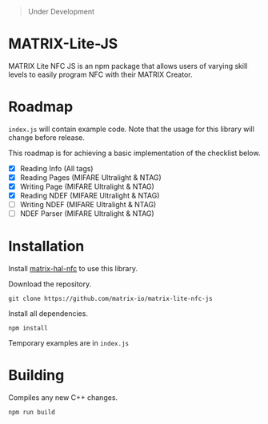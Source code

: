 > Under Development

# MATRIX-Lite-JS

MATRIX Lite NFC JS is an npm package that allows users of varying skill levels to easily program NFC with their MATRIX Creator.

# Roadmap
`index.js` will contain example code. Note that the usage for this library will change before release.

This roadmap is for achieving a basic implementation of the checklist below.
- [x] Reading Info  (All tags)
- [x] Reading Pages (MIFARE Ultralight & NTAG)
- [x] Writing Page  (MIFARE Ultralight & NTAG)
- [x] Reading NDEF  (MIFARE Ultralight & NTAG)
- [ ] Writing NDEF  (MIFARE Ultralight & NTAG)
- [ ] NDEF Parser   (MIFARE Ultralight & NTAG)

# Installation
Install [matrix-hal-nfc](https://github.com/matrix-io/matrix-hal-nfc) to use this library.

Download the repository.
```
git clone https://github.com/matrix-io/matrix-lite-nfc-js
```

Install all dependencies.
```
npm install
```

Temporary examples are in `index.js`


# Building
Compiles any new C++ changes.
```
npm run build
```